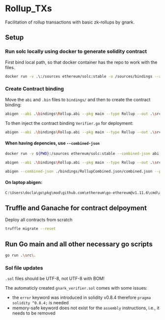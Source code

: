 # Rollup_TXs

Facilitation of rollup transactions with basic zk-rollups by gnark.

## Setup

### Run solc locally using docker to generate solidity contract

First bind local path, so that docker container has the repo to work with the files.

```bash
docker run -v .\:/sources ethereum/solc:stable -o /sources/bindings --abi --bin /sources/contracts/Rollup.sol --overwrite 
```

### Create Contract binding

Move the `abi` and `.bin` files to `bindings/` and then to create the contract binding:

```bash
abigen --abi .\bindings\Rollup.abi --pkg main --type Rollup --out .\src\Rollup.go
```

To then inject the contract binding `Verifier.go` for deployment:

```bash
abigen --abi .\bindings\Rollup.abi --pkg main --type Rollup --out .\src\Rollup.go --bin .\bindings\Rollup.bin
```

#### When having depencies, use `--combined-json`

```bash
docker run -v ${PWD}:/sources ethereum/solc:stable --combined-json abi,bin,bin-runtime /sources/contracts/Rollup.sol -o /sources/bindings/RollupCombined.json
```

```bash
abigen --abi .\bindings\Rollup.abi --pkg main --type Rollup --out .\src\Rollup.go
```

```bash
abigen --combined-json ./bindings/RollupCombined.json/combined.json --pkg main --type Rollup --out ./src/Rollup.go
```

#### On laptop abigen:

```bash
C:\Users\docla\go\pkg\mod\github.com\ethereum\go-ethereum@v1.11.6\cmd\abigen
```

## Truffle and Ganache for contract delpoyment

Deploy all contracts from scratch

```bash
truffle migrate --reset
```

## Run Go main and all other necessary go scripts

```bash
go run .\src\.
```

### Sol file updates
`.sol` files should be UTF-8, not UTF-8 with BOM!

The automaticly created `gnark_verifier.sol` comes with some issues:

- the `error` keyword was introduced in solidity v0.8.4 therefore `pragma solidity ^0.8.4;` is needed
- memory-safe keyword does not exist for the `assembly` instructions, i.e., it needs to be removed
